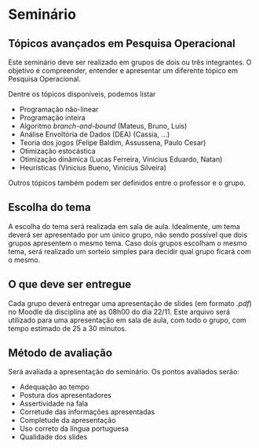 # Seminário
## Tópicos avançados em Pesquisa Operacional

Este seminário deve ser realizado em grupos de dois ou três integrantes. O objetivo é compreender, entender e apresentar um diferente tópico em Pesquisa Operacional.

Dentre os tópicos disponíveis, podemos listar
 - Programação não-linear
 - Programação inteira
 - Algoritmo _branch-and-bound_ (Mateus, Bruno, Luis)
 - Análise Envoltória de Dados (DEA) (Cassia, ...)
 - Teoria dos jogos (Felipe Baldim, Assussena, Paulo Cesar)
 - Otimização estocástica
 - Otimização dinâmica (Lucas Ferreira, Vinicius Eduardo, Natan)
 - Heurísticas (Vinicius Bueno, Vinicius Silveira)

Outros tópicos também podem ser definidos entre o professor e o grupo.

## Escolha do tema

A escolha do tema será realizada em sala de aula. Idealmente, um tema deverá ser apresentado por um único grupo, não sendo possível que dois grupos apresentem o mesmo tema. Caso dois grupos escolham o mesmo tema, será realizado um sorteio simples para decidir qual grupo ficará com o mesmo.

## O que deve ser entregue

Cada grupo deverá entregar uma apresentação de slides (em formato _.pdf_) no Moodle da disciplina até as 08h00 do dia 22/11. Este arquivo será utilizado para uma apresentação em sala de aula, com todo o grupo, com tempo estimado de 25 a 30 minutos.

## Método de avaliação

Será avaliada a apresentação do seminário. Os pontos avaliados serão:
 - Adequação ao tempo
 - Postura dos apresentadores
 - Assertividade na fala
 - Corretude das informações apresentadas
 - Completude da apresentação
 - Uso correto da língua portuguesa
 - Qualidade dos slides
